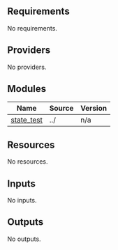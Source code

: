 <!-- BEGIN_TF_DOCS -->
## Requirements

No requirements.

## Providers

No providers.

## Modules

| Name | Source | Version |
|------|--------|---------|
| <a name="module_state_test"></a> [state\_test](#module\_state\_test) | ../ | n/a |

## Resources

No resources.

## Inputs

No inputs.

## Outputs

No outputs.
<!-- END_TF_DOCS -->